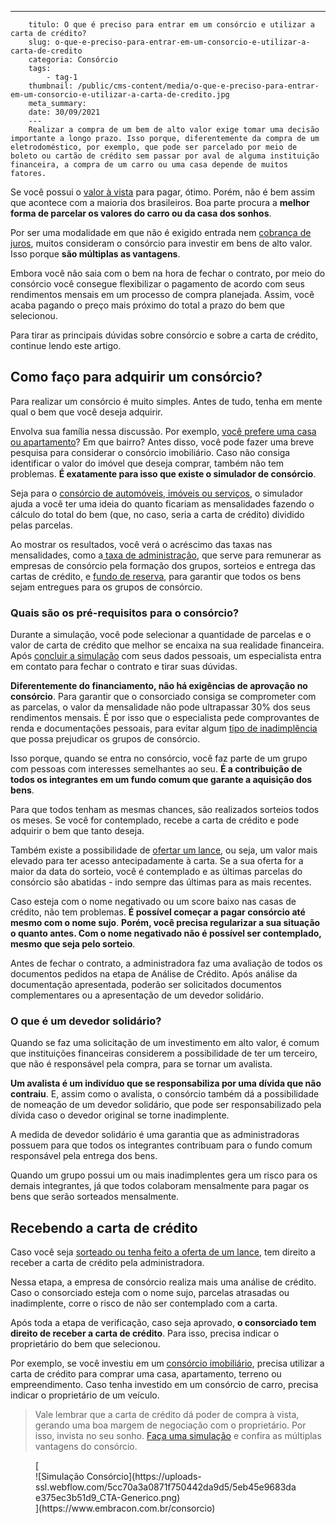 ---
        titulo: O que é preciso para entrar em um consórcio e utilizar a carta de crédito?
        slug: o-que-e-preciso-para-entrar-em-um-consorcio-e-utilizar-a-carta-de-credito
        categoria: Consórcio
        tags:
            - tag-1
        thumbnail: /public/cms-content/media/o-que-e-preciso-para-entrar-em-um-consorcio-e-utilizar-a-carta-de-credito.jpg
        meta_summary: 
        date: 30/09/2021
        ---
        Realizar a compra de um bem de alto valor exige tomar uma decisão importante a longo prazo. Isso porque, diferentemente da compra de um eletrodoméstico, por exemplo, que pode ser parcelado por meio de boleto ou cartão de crédito sem passar por aval de alguma instituição financeira, a compra de um carro ou uma casa depende de muitos fatores.

Se você possui o [valor à vista](https://www.embracon.com.br/blog/saiba-quais-sao-os-pontos-positivos-e-negativos-de-pagar-a-vista-e-parcelado) para pagar, ótimo. Porém, não é bem assim que acontece com a maioria dos brasileiros. Boa parte procura a **melhor forma de parcelar os valores do carro ou da casa dos sonhos**.

Por ser uma modalidade em que não é exigido entrada nem [cobrança de juros](https://www.embracon.com.br/blog/consorcio-nao-tem-juros-entenda), muitos consideram o consórcio para investir em bens de alto valor. Isso porque **são múltiplas as vantagens**.

Embora você não saia com o bem na hora de fechar o contrato, por meio do consórcio você consegue flexibilizar o pagamento de acordo com seus rendimentos mensais em um processo de compra planejada. Assim, você acaba pagando o preço mais próximo do total a prazo do bem que selecionou.

Para tirar as principais dúvidas sobre consórcio e sobre a carta de crédito, continue lendo este artigo.

Como faço para adquirir um consórcio?
-------------------------------------

Para realizar um consórcio é muito simples. Antes de tudo, tenha em mente qual o bem que você deseja adquirir.

Envolva sua família nessa discussão. Por exemplo, [você prefere uma casa ou apartamento](https://www.embracon.com.br/blog/hora-certa-comprar-imovel)? Em que bairro? Antes disso, você pode fazer uma breve pesquisa para considerar o consórcio imobiliário. Caso não consiga identificar o valor do imóvel que deseja comprar, também não tem problemas. **É exatamente para isso que existe o simulador de consórcio**.

Seja para o [consórcio de automóveis, imóveis ou serviços](https://www.embracon.com.br/blog/tipos-de-consorcio), o simulador ajuda a você ter uma ideia do quanto ficariam as mensalidades fazendo o cálculo do total do bem (que, no caso, seria a carta de crédito) dividido pelas parcelas.

Ao mostrar os resultados, você verá o acréscimo das taxas nas mensalidades, como a[ taxa de administração](https://www.embracon.com.br/conhecaoconsorcio/o-que-e-taxa-de-administracao), que serve para remunerar as empresas de consórcio pela formação dos grupos, sorteios e entrega das cartas de crédito, e [fundo de reserva](https://www.embracon.com.br/blog/entenda-como-funciona-a-devolucao-do-fundo-de-reserva), para garantir que todos os bens sejam entregues para os grupos de consórcio.

### Quais são os pré-requisitos para o consórcio?

Durante a simulação, você pode selecionar a quantidade de parcelas e o valor de carta de crédito que melhor se encaixa na sua realidade financeira. Após [concluir a simulação](https://www.embracon.com.br/blog/simulacao-de-consorcio) com seus dados pessoais, um especialista entra em contato para fechar o contrato e tirar suas dúvidas.

**Diferentemente do financiamento, não há exigências de aprovação no consórcio**. Para garantir que o consorciado consiga se comprometer com as parcelas, o valor da mensalidade não pode ultrapassar 30% dos seus rendimentos mensais. É por isso que o especialista pede comprovantes de renda e documentações pessoais, para evitar algum [tipo de inadimplência](https://www.embracon.com.br/conhecaoconsorcio/o-que-pode-ocorrer-no-caso-de-atraso-ou-falta-de-pagamento-das-parcelas) que possa prejudicar os grupos de consórcio.

Isso porque, quando se entra no consórcio, você faz parte de um grupo com pessoas com interesses semelhantes ao seu. **É a contribuição de todos os integrantes em um fundo comum que garante a aquisição dos bens**.

Para que todos tenham as mesmas chances, são realizados sorteios todos os meses. Se você for contemplado, recebe a carta de crédito e pode adquirir o bem que tanto deseja.

Também existe a possibilidade de [ofertar um lance](https://www.embracon.com.br/blog/como-funcionam-os-tipos-de-lances-no-consorcio), ou seja, um valor mais elevado para ter acesso antecipadamente à carta. Se a sua oferta for a maior da data do sorteio, você é contemplado e as últimas parcelas do consórcio são abatidas - indo sempre das últimas para as mais recentes.

Caso esteja com o nome negativado ou um score baixo nas casas de crédito, não tem problemas. **É possível começar a pagar consórcio até mesmo com o nome sujo**. **Porém, você precisa regularizar a sua situação o quanto antes. Com o nome negativado não é possível ser contemplado, mesmo que seja pelo sorteio**.

Antes de fechar o contrato, a administradora faz uma avaliação de todos os documentos pedidos na etapa de Análise de Crédito. Após análise da documentação apresentada, poderão ser solicitados documentos complementares ou a apresentação de um devedor solidário.

### O que é um devedor solidário?

Quando se faz uma solicitação de um investimento em alto valor, é comum que instituições financeiras considerem a possibilidade de ter um terceiro, que não é responsável pela compra, para se tornar um avalista.

**Um avalista é um indivíduo que se responsabiliza por uma dívida que não contraiu**. E, assim como o avalista, o consórcio também dá a possibilidade de nomeação de um devedor solidário, que pode ser responsabilizado pela dívida caso o devedor original se torne inadimplente.

A medida de devedor solidário é uma garantia que as administradoras possuem para que todos os integrantes contribuam para o fundo comum responsável pela entrega dos bens.

Quando um grupo possui um ou mais inadimplentes gera um risco para os demais integrantes, já que todos colaboram mensalmente para pagar os bens que serão sorteados mensalmente.

Recebendo a carta de crédito
----------------------------

Caso você seja [sorteado ou tenha feito a oferta de um lance](https://www.embracon.com.br/blog/quais-sao-as-formas-de-contemplacao), tem direito a receber a carta de crédito pela administradora.

Nessa etapa, a empresa de consórcio realiza mais uma análise de crédito. Caso o consorciado esteja com o nome sujo, parcelas atrasadas ou inadimplente, corre o risco de não ser contemplado com a carta.

Após toda a etapa de verificação, caso seja aprovado, **o consorciado tem direito de receber a carta de crédito**. Para isso, precisa indicar o proprietário do bem que selecionou.

Por exemplo, se você investiu em um [consórcio imobiliário](https://www.embracon.com.br/blog/15-duvidas-sobre-consorcio-de-imoveis), precisa utilizar a carta de crédito para comprar uma casa, apartamento, terreno ou empreendimento. Caso tenha investido em um consórcio de carro, precisa indicar o proprietário de um veículo.

> Vale lembrar que a carta de crédito dá poder de compra à vista, gerando uma boa margem de negociação com o proprietário. Por isso, invista no seu sonho. [Faça uma simulação](https://www.embracon.com.br/consorcio) e confira as múltiplas vantagens do consórcio.

<figure class="w-richtext-figure-type-image w-richtext-align-center">[<div>![Simulação Consórcio](https://uploads-ssl.webflow.com/5cc70a3a0871f750442da9d5/5eb45e9683dae375ec3b51d9_CTA-Generico.png)</div>](https://www.embracon.com.br/consorcio)</figure>‍
        